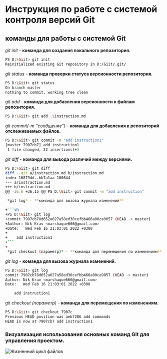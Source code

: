 # Инструкция по работе с системой контроля версий Git

## команды для работы с системой Git

*git init* - **команда для создания локального репозитория.**

```sh
PS D:\Giit> git init
Reinitialized existing Git repository in D:/Giit/.git/
```

*git status* - **команда проверки статуса версионности репозитория.**

```sh
PS D:\Giit> git status
On branch master
nothing to commit, working tree clean
```

*git add* - **команда для добавления версионности к файлам репозитория.**

```sh
PS D:\Giit> git add .\instraction.md
```

*git commit(-m "сообщение")* - **команда для добавления в репозиторий отслеживаемых файлов.**

```sh
PS D:\Giit> git commit -m "add instruction1"
[master 7907cb7] add instruction1
 1 file changed, 22 insertions(+)
```


*git diff* - **команда для вывода различий между версиями.**

```sh
PS D:\Giit> git diff
diff --git a/instraction.md b/instraction.md
index 16879dd..bb7a1aa 100644
--- a/instraction.md
+++ b/instraction.md
@@ -36,6 +36,15 @@ PS D:\Giit> git commit -m "add instruction"

 *git log* - **команда для вызова журнала изменений**

+```sh
+PS D:\Giit> git log
+commit 7907cb78d652a027a58ed30cefbb466a00ca9057 (HEAD -> master)
+Author: Nik Krav <marshaque666@gmail.com>
+Date:   Wed Feb 16 21:03:01 2022 +0300
+
+    add instruction1
+```
+
 *git checkout (параметр)* - **команда для перемещения по изменениям**
```

*git log* - **команда для вызова журнала изменений.**

```sh
PS D:\Giit> git log
commit 7907cb78d652a027a58ed30cefbb466a00ca9057 (HEAD -> master)
Author: Nik Krav <marshaque666@gmail.com>
Date:   Wed Feb 16 21:03:01 2022 +0300

    add instruction1
```

*git checkout (параметр)* - **команда для перемещения по изменениям.**

```sh
PS D:\Giit> git checkout 7907c     
Previous HEAD position was aeb7286 add commands
HEAD is now at 7907cb7 add instruction1
```

### Визуализация использования основных команд Git для управления проектом.
![Жизненний цикл файлов](https://autogear.ru/misc/i/gallery/48362/1780759.jpg)